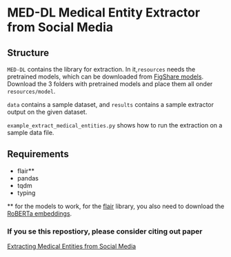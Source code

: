 # MED-DL Medical Entity Extractor from Social Media


## Structure

`MED-DL` contains the library for extraction. In it,`resources` needs the pretrained models, which can be downloaded from [FigShare models](https://doi.org/10.6084/m9.figshare.12039933.v1). Download the 3 folders with pretrained models and place them all onder `resources/model`. 

`data` contains a sample dataset, and `results` contains a sample extractor output on the given dataset.


`example_extract_medical_entities.py` shows how to run the extraction on a sample data file.



## Requirements

* flair**
* pandas
* tqdm
* typing

** for the models to work, for the [flair](https://github.com/flairNLP/flair) library, you also need to download the [RoBERTa embeddings](https://github.com/flairNLP/flair/blob/master/resources/docs/TUTORIAL_4_ELMO_BERT_FLAIR_EMBEDDING.md).


### If you se this repostiory, please consider citing out paper
[Extracting Medical Entities from Social Media](https://dl.acm.org/doi/abs/10.1145/3368555.3384467)